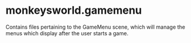 # monkeysworld.gamemenu

Contains files pertaining to the GameMenu scene, which will manage the menus which display after the user starts a game.